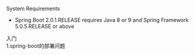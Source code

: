 System Requirements  
*   Spring Boot 2.0.1.RELEASE requires Java 8 or 9 and Spring Framework 5.0.5.RELEASE or above

入门  
1.spring-boot的部署问题  

